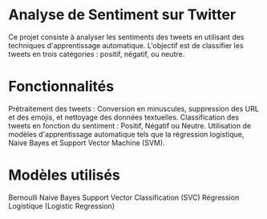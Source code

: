 # Analyse de Sentiment sur Twitter


Ce projet consiste à analyser les sentiments des tweets en utilisant des techniques d'apprentissage automatique. L'objectif est de classifier les tweets en trois catégories : positif, négatif, ou neutre.

# Fonctionnalités
Prétraitement des tweets : Conversion en minuscules, suppression des URL et des emojis, et nettoyage des données textuelles.
Classification des tweets en fonction du sentiment : Positif, Négatif ou Neutre.
Utilisation de modèles d'apprentissage automatique tels que la régression logistique, Naive Bayes et Support Vector Machine (SVM).


# Modèles utilisés
Bernoulli Naive Bayes
Support Vector Classification (SVC)
Régression Logistique (Logistic Regression)
